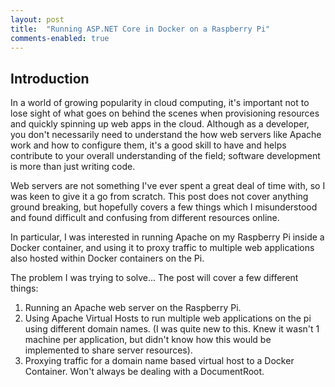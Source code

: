 ```yaml
---
layout: post
title:  "Running ASP.NET Core in Docker on a Raspberry Pi"
comments-enabled: true
---
```


## Introduction

In a world of growing popularity in cloud computing, it's important not to lose sight of what goes on behind the scenes when provisioning resources and quickly spinning up web apps in the cloud. Although as a developer, you don't necessarily need to understand the how web servers like Apache work and how to configure them, it's a good skill to have and helps contribute to your overall understanding of the field; software development is more than just writing code.

<!-- excerpt-start -->
Web servers are not something I've ever spent a great deal of time with, so I was keen to give it a go from scratch.
This post does not cover anything ground breaking, but hopefully covers a few things which I misunderstood and found difficult and confusing from different resources online.

In particular, I was interested in running Apache on my Raspberry Pi inside a Docker container, and using it to proxy traffic to multiple web applications also hosted within Docker containers on the Pi.
<!-- excerpt-end -->

The problem I was trying to solve...
The post will cover a few different things:
1. Running an Apache web server on the Raspberry Pi.
2. Using Apache Virtual Hosts to run multiple web applications on the pi using different domain names. (I was quite new to this. Knew it wasn't 1 machine per application, but didn't know how this would be implemented to share server resources).
3. Proxying traffic for a domain name based virtual host to a Docker Container. Won't always be dealing with a DocumentRoot.
